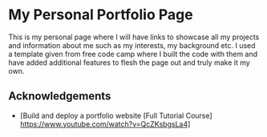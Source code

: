 
# My Personal Portfolio Page

This is my personal page where I will have links to showcase all my projects and 
information about me such as my interests, my background etc. I used a template given from
free code camp where I built the code with them and have added additional features
to flesh the page out and truly make it my own.




## Acknowledgements

 - [Build and deploy a portfolio website [Full Tutorial Course] https://www.youtube.com/watch?v=QcZKsbgsLa4]

